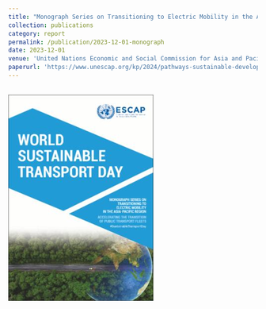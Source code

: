 ```yaml
---
title: "Monograph Series on Transitioning to Electric Mobility in the Asia-Pacific Region: Accelerating the Transition of Public Transport Fleets"
collection: publications
category: report
permalink: /publication/2023-12-01-monograph
date: 2023-12-01
venue: 'United Nations Economic and Social Commission for Asia and Pacific'
paperurl: 'https://www.unescap.org/kp/2024/pathways-sustainable-development-nexus-transport-energy-and-urban-planning-asia-and-pacific](https://www.unescap.org/kp/2023/accelerating-transition-public-transport-fleets'
---
```

<br/><img src=' /images/publication2.png'>

